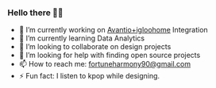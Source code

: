 ### Hello there 🙋‍♀️

- 🔭 I’m currently working on [Avantio+igloohome]([https://www.igloohome.co/blog/maximize-your-vacation-rentals-potential-with-igloohome-locks-and-avantio](https://medium.com/ux-planet/optimizing-vacation-rental-businesses-with-igloohome-locks-and-software-solutions-afa01ed43276)) Integration
- 🌱 I’m currently learning Data Analytics
- 👯 I’m looking to collaborate on design projects
- 🤔 I’m looking for help with finding open source projects
- 📫 How to reach me: fortuneharmony90@gmail.com
- ⚡ Fun fact: I listen to kpop while designing.

<!--
**Nabhel/Nabhel** is a ✨ _special_ ✨ repository because its `README.md` (this file) appears on your GitHub profile.

Here are some ideas to get you started:


-->
